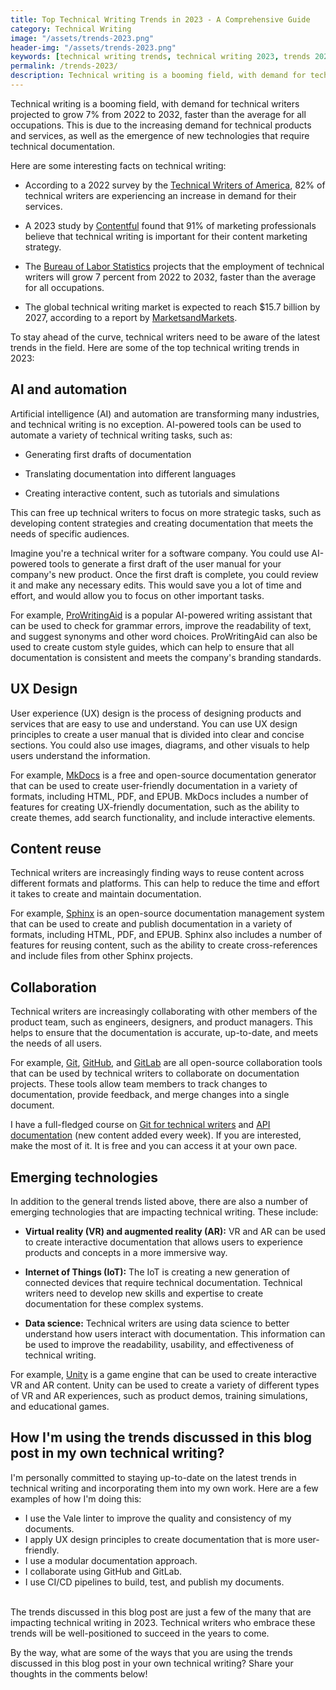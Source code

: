 ```yaml
---
title: Top Technical Writing Trends in 2023 - A Comprehensive Guide
category: Technical Writing
image: "/assets/trends-2023.png"
header-img: "/assets/trends-2023.png"
keywords: [technical writing trends, technical writing 2023, trends 2023, technical writing trends 2023, latest technical writing trends, AI and automation in technical writing, UX design for technical writing, content reuse in technical writing, collaboration in technical writing, emerging technologies in technical writing]
permalink: /trends-2023/
description: Technical writing is a booming field, with demand for technical writers projected to grow 7% from 2022 to 2032. To stay ahead of the curve, technical writers need to be aware of the latest trends in the field. This blog post will discuss the top technical writing trends in 2023, including AI and automation, UX design, content reuse, collaboration, and emerging technologies.
---
```


Technical writing is a booming field, with demand for technical writers projected to grow 7% from 2022 to 2032, faster than the average for all occupations. This is due to the increasing demand for technical products and services, as well as the emergence of new technologies that require technical documentation.

Here are some interesting facts on technical writing:

* According to a 2022 survey by the [Technical Writers of America](https://www.stc.org/publications/salary-database/), 82% of technical writers are experiencing an increase in demand for their services.

* A 2023 study by [Contentful](https://www.contentful.com/blog/2023-content-marketing-trends/) found that 91% of marketing professionals believe that technical writing is important for their content marketing strategy.

* The [Bureau of Labor Statistics](https://www.bls.gov/ooh/computer-and-mathematical-occupations/technical-writers.htm) projects that the employment of technical writers will grow 7 percent from 2022 to 2032, faster than the average for all occupations.

* The global technical writing market is expected to reach $15.7 billion by 2027, according to a report by [MarketsandMarkets](https://www.marketsandmarkets.com/Market-Reports/technical-writing-market-2022.html).


To stay ahead of the curve, technical writers need to be aware of the latest trends in the field. Here are some of the top technical writing trends in 2023:

## AI and automation

Artificial intelligence (AI) and automation are transforming many industries, and technical writing is no exception. AI-powered tools can be used to automate a variety of technical writing tasks, such as:

* Generating first drafts of documentation

* Translating documentation into different languages

* Creating interactive content, such as tutorials and simulations


This can free up technical writers to focus on more strategic tasks, such as developing content strategies and creating documentation that meets the needs of specific audiences.

Imagine you're a technical writer for a software company. You could use AI-powered tools to generate a first draft of the user manual for your company's new product. Once the first draft is complete, you could review it and make any necessary edits. This would save you a lot of time and effort, and would allow you to focus on other important tasks.

For example, [ProWritingAid](https://prowritingaid.com/) is a popular AI-powered writing assistant that can be used to check for grammar errors, improve the readability of text, and suggest synonyms and other word choices. ProWritingAid can also be used to create custom style guides, which can help to ensure that all documentation is consistent and meets the company's branding standards.

## UX Design

User experience (UX) design is the process of designing products and services that are easy to use and understand. You can use UX design principles to create a user manual that is divided into clear and concise sections. You could also use images, diagrams, and other visuals to help users understand the information.

For example, [MkDocs](https://www.mkdocs.org/) is a free and open-source documentation generator that can be used to create user-friendly documentation in a variety of formats, including HTML, PDF, and EPUB. MkDocs includes a number of features for creating UX-friendly documentation, such as the ability to create themes, add search functionality, and include interactive elements.

## Content reuse

Technical writers are increasingly finding ways to reuse content across different formats and platforms. This can help to reduce the time and effort it takes to create and maintain documentation.

For example, [Sphinx](https://www.sphinx-doc.org/) is an open-source documentation management system that can be used to create and publish documentation in a variety of formats, including HTML, PDF, and EPUB. Sphinx also includes a number of features for reusing content, such as the ability to create cross-references and include files from other Sphinx projects.

## Collaboration

Technical writers are increasingly collaborating with other members of the product team, such as engineers, designers, and product managers. This helps to ensure that the documentation is accurate, up-to-date, and meets the needs of all users.

For example, [Git](https://git-scm.com/), [GitHub](https://github.com/), and [GitLab](https://gitlab.com/) are all open-source collaboration tools that can be used by technical writers to collaborate on documentation projects. These tools allow team members to track changes to documentation, provide feedback, and merge changes into a single document.

I have a full-fledged course on [Git for technical writers](https://beingtechnicalwriter.com/gitfortechnicalwriters/) and [API documentation](https://beingtechnicalwriter.com/apidocumentation/) (new content added every week). If you are interested, make the most of it. It is free and you can access it at your own pace.

## Emerging technologies
In addition to the general trends listed above, there are also a number of emerging technologies that are impacting technical writing. These include:

* **Virtual reality (VR) and augmented reality (AR):** VR and AR can be used to create interactive documentation that allows users to experience products and concepts in a more immersive way.

* **Internet of Things (IoT):** The IoT is creating a new generation of connected devices that require technical documentation. Technical writers need to develop new skills and expertise to create documentation for these complex systems.

* **Data science:** Technical writers are using data science to better understand how users interact with documentation. This information can be used to improve the readability, usability, and effectiveness of technical writing.

For example, [Unity](https://unity.com/) is a game engine that can be used to create interactive VR and AR content. Unity can be used to create a variety of different types of VR and AR experiences, such as product demos, training simulations, and educational games.

## How I'm using the trends discussed in this blog post in my own technical writing?

I'm personally committed to staying up-to-date on the latest trends in technical writing and incorporating them into my own work. Here are a few examples of how I'm doing this:

* I use the Vale linter to improve the quality and consistency of my documents.
* I apply UX design principles to create documentation that is more user-friendly.
* I use a modular documentation approach.
* I collaborate using GitHub and GitLab.
* I use CI/CD pipelines to build, test, and publish my documents.

<br>
The trends discussed in this blog post are just a few of the many that are impacting technical writing in 2023. Technical writers who embrace these trends will be well-positioned to succeed in the years to come.

By the way, what are some of the ways that you are using the trends discussed in this blog post in your own technical writing? Share your thoughts in the comments below!